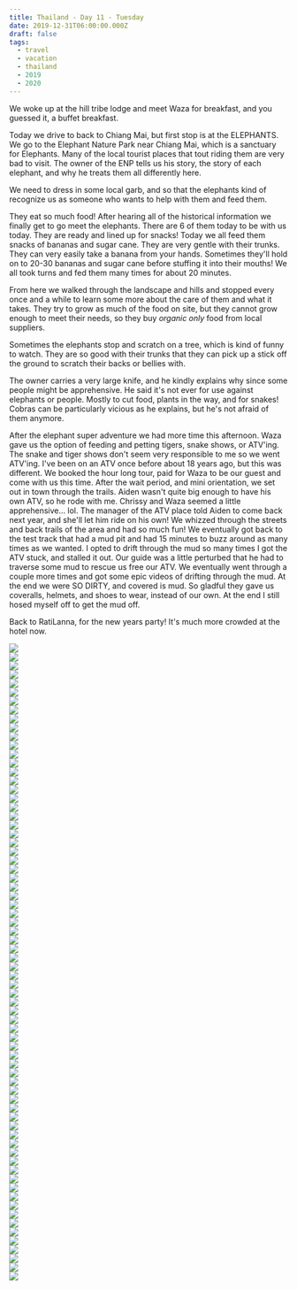 ```yaml
---
title: Thailand - Day 11 - Tuesday
date: 2019-12-31T06:00:00.000Z
draft: false
tags:
  - travel
  - vacation
  - thailand
  - 2019
  - 2020
---
```


We woke up at the hill tribe lodge and meet Waza for breakfast, and you guessed it, a buffet breakfast.

Today we drive to back to Chiang Mai, but first stop is at the ELEPHANTS. We go to the Elephant Nature Park near Chiang Mai, which is a sanctuary for Elephants. Many of the local tourist places that tout riding them are very bad to visit. The owner of the ENP tells us his story, the story of each elephant, and why he treats them all differently here.

We need to dress in some local garb, and so that the elephants kind of recognize us as someone who wants to help with them and feed them.

They eat so much food! After hearing all of the historical information we finally get to go meet the elephants. There are 6 of them today to be with us today. They are ready and lined up for snacks! Today we all feed them snacks of bananas and sugar cane. They are very gentle with their trunks. They can very easily take a banana from your hands. Sometimes they'll hold on to 20-30 bananas and sugar cane before stuffing it into their mouths! We all took turns and fed them many times for about 20 minutes.

From here we walked through the landscape and hills and stopped every once and a while to learn some more about the care of them and what it takes. They try to grow as much of the food on site, but they cannot grow enough to meet their needs, so they buy _organic only_ food from local suppliers.

Sometimes the elephants stop and scratch on a tree, which is kind of funny to watch. They are so good with their trunks that they can pick up a stick off the ground to scratch their backs or bellies with.

The owner carries a very large knife, and he kindly explains why since some people might be apprehensive. He said it's not ever for use against elephants or people. Mostly to cut food, plants in the way, and for snakes! Cobras can be particularly vicious as he explains, but he's not afraid of them anymore.

After the elephant super adventure we had more time this afternoon.  Waza gave us the option of feeding and petting tigers, snake shows, or ATV'ing.  The snake and tiger shows don't seem very responsible to me so we went ATV'ing.  I've been on an ATV once before about 18 years ago, but this was different.  We booked the hour long tour, paid for Waza to be our guest and come with us this time.  After the wait period, and mini orientation, we set out in town through the trails.  Aiden wasn't quite big enough to have his own ATV, so he rode with me. Chrissy and Waza seemed a little apprehensive... lol.  The manager of the ATV place told Aiden to come back next year, and she'll let him ride on his own!  We whizzed through the streets and back trails of the area and had so much fun!  We eventually got back to the test track that had a mud pit and had 15 minutes to buzz around as many times as we wanted.  I opted to drift through the mud so many times I got the ATV stuck, and stalled it out.  Our guide was a little perturbed that he had to traverse some mud to rescue us free our ATV.  We eventually went through a couple more times and got some epic videos of drifting through the mud.  At the end we were SO DIRTY, and covered is mud.  So gladful they gave us coveralls, helmets, and shoes to wear, instead of our own.  At the end I still hosed myself off to get the mud off.

Back to RatiLanna, for the new years party! It's much more crowded at the hotel now.

<div id="25550f7c0a98cdabd9248ae6d1ef4192" style="display:none">
  <h3>
</h3>
  <p>
</p>
</div>

<div id="a5e141b23eed6cdc82028eb7b799a519f" style="display:none">
  <h3>
</h3>
  <p>
</p>
</div>

<div id="a411e087eacbe7e55599cf9e5cd95fb57" style="display:none">
  <h3>
</h3>
  <p>
</p>
</div>

<div id="a395bdaf1ba8b4e5f6e433e482d51f937" style="display:none">
  <h3>
</h3>
  <p>
</p>
</div>

<div id="a216891bd8ab4594e059e488f176d3d08" style="display:none">
  <h3>
</h3>
  <p>
</p>
</div>

<div id="f534e05e367bf8fcfbf181546345b783" style="display:none">
  <h3>
</h3>
  <p>
</p>
</div>

<div id="bd2d3007cf33fc2efea1be2375165ed1" style="display:none">
  <h3>
</h3>
  <p>
</p>
</div>

<div id="a6dca98636af158b6bc07f6bb4293d34" style="display:none">
  <h3>
</h3>
  <p>
</p>
</div>

<div id="a4a64fc70004ce22119cb4b3429c209b0" style="display:none">
  <h3>
</h3>
  <p>
</p>
</div>

<div id="c2172910e480d8556eec55e92c173167" style="display:none">
  <h3>
</h3>
  <p>
</p>
</div>

<div id="a31967cb13b64c7a6bfeac73600342643" style="display:none">
  <h3>
</h3>
  <p>
</p>
</div>

<div id="c65702cd24d8309eb3c935e162bfe4ec" style="display:none">
  <h3>
</h3>
  <p>
</p>
</div>

<div id="b821988b824c91d6be580f36394d4a0f" style="display:none">
  <h3>
</h3>
  <p>
</p>
</div>

<div id="da058272bc8a4d0311c1e2f83c947f43" style="display:none">
  <h3>
</h3>
  <p>
</p>
</div>

<div id="b5a974b4023a8cb033be5c507c8b07c5" style="display:none">
  <h3>
</h3>
  <p>
</p>
</div>

<div id="a0621dcf75b529b31c5a8900444c77cb6" style="display:none">
  <h3>
</h3>
  <p>
</p>
</div>

<div id="be284d02fe6af2fb914d2f7606ada82d" style="display:none">
  <h3>
</h3>
  <p>
</p>
</div>

<div id="a5e537b75716332c3ae83eec44c7aeda3" style="display:none">
  <h3>
</h3>
  <p>
</p>
</div>

<div id="e2a85cfd1874c1f26ca4923dacc44065" style="display:none">
  <h3>
</h3>
  <p>
</p>
</div>

<div id="b9ff5e8685d1e276a18705e352c1effb" style="display:none">
  <h3>
</h3>
  <p>
</p>
</div>

<div id="a63119fd511c3860665592c22d84af2bf" style="display:none">
  <h3>
</h3>
  <p>
</p>
</div>

<div id="d5ec24bf769971ac59e03d35ad86878d" style="display:none">
  <h3>
</h3>
  <p>
</p>
</div>

<div id="a9bb713b5631885bee85eb50a01682d29" style="display:none">
  <h3>
</h3>
  <p>
</p>
</div>

<div id="e4ac7b916650bde9f42bf7e9c20920db" style="display:none">
  <h3>
</h3>
  <p>
</p>
</div>

<div id="c44e34a4275f4e46a63b151183a40934" style="display:none">
  <h3>
</h3>
  <p>
</p>
</div>

<div id="a6e2a97a818f967fb7fa0ea6ad59e86d3" style="display:none">
  <h3>
</h3>
  <p>
</p>
</div>

<div id="a0c25af0c34be8145bc5c99810d6f9ede" style="display:none">
  <h3>
</h3>
  <p>
</p>
</div>

<div id="cbeaf0cc7d3dd101d0d52272a2f9bddb" style="display:none">
  <h3>
</h3>
  <p>
</p>
</div>

<div id="a160466032dacf92ca666b9bea2e4a126" style="display:none">
  <h3>
</h3>
  <p>
</p>
</div>

<div id="a87a17d887bf68283ce94f221096b6e26" style="display:none">
  <h3>
</h3>
  <p>
</p>
</div>

<div id="fd026c4a8c5743885575dd09322a1c02" style="display:none">
  <h3>
</h3>
  <p>
</p>
</div>

<div id="fb8c6ce4fe07bc29ffdfb456ceb39433" style="display:none">
  <h3>
</h3>
  <p>
</p>
</div>

<div id="b7b608410a13c126fdf9b928453e7374" style="display:none">
  <h3>
</h3>
  <p>
</p>
</div>

<div id="d8dccd3cf8eccae7ad72f0e6a02e35e9" style="display:none">
  <h3>
</h3>
  <p>
</p>
</div>

<div id="a423468f98424e2a2794d30320e39d644" style="display:none">
  <h3>
</h3>
  <p>
</p>
</div>

<div id="a492f4649746523b4ea01a764bf24b191" style="display:none">
  <h3>
</h3>
  <p>
</p>
</div>

<div class="demo-gallery">
  <div id="mypicts" class="list-styled">
  <a href="https://static.bobflorian.com/thailand/day11/31.jpg" data-sub-html="#a25550f7c0a98cdabd9248ae6d1ef4192"><img class="img-responsive" src="https://static.bobflorian.com/thailand/day11/thumbnail_31.jpg"><div class="demo-gallery-poster">
  <img src="/img/zoom.png">
</div></a>
  <a href="https://static.bobflorian.com/thailand/day11/6.jpg" data-sub-html="#a5e141b23eed6cdc82028eb7b799a519f"><img class="img-responsive" src="https://static.bobflorian.com/thailand/day11/thumbnail_6.jpg"><div class="demo-gallery-poster">
  <img src="/img/zoom.png">
</div></a>
  <a href="https://static.bobflorian.com/thailand/day11/17.jpg" data-sub-html="#a411e087eacbe7e55599cf9e5cd95fb57"><img class="img-responsive" src="https://static.bobflorian.com/thailand/day11/thumbnail_17.jpg"><div class="demo-gallery-poster">
  <img src="/img/zoom.png">
</div></a>
  <a href="https://static.bobflorian.com/thailand/day11/27.jpg" data-sub-html="#a395bdaf1ba8b4e5f6e433e482d51f937"><img class="img-responsive" src="https://static.bobflorian.com/thailand/day11/thumbnail_27.jpg"><div class="demo-gallery-poster">
  <img src="/img/zoom.png">
</div></a>
  <a href="https://static.bobflorian.com/thailand/day11/29.jpg" data-sub-html="#a216891bd8ab4594e059e488f176d3d08"><img class="img-responsive" src="https://static.bobflorian.com/thailand/day11/thumbnail_29.jpg"><div class="demo-gallery-poster">
  <img src="/img/zoom.png">
</div></a>
  <a href="https://static.bobflorian.com/thailand/day11/3.jpg" data-sub-html="#f534e05e367bf8fcfbf181546345b783"><img class="img-responsive" src="https://static.bobflorian.com/thailand/day11/thumbnail_3.jpg"><div class="demo-gallery-poster">
  <img src="/img/zoom.png">
</div></a>
  <a href="https://static.bobflorian.com/thailand/day11/13.jpg" data-sub-html="#bd2d3007cf33fc2efea1be2375165ed1"><img class="img-responsive" src="https://static.bobflorian.com/thailand/day11/thumbnail_13.jpg"><div class="demo-gallery-poster">
  <img src="/img/zoom.png">
</div></a>
  <a href="https://static.bobflorian.com/thailand/day11/21.jpg" data-sub-html="#a6dca98636af158b6bc07f6bb4293d34"><img class="img-responsive" src="https://static.bobflorian.com/thailand/day11/thumbnail_21.jpg"><div class="demo-gallery-poster">
  <img src="/img/zoom.png">
</div></a>
  <a href="https://static.bobflorian.com/thailand/day11/32.jpg" data-sub-html="#a4a64fc70004ce22119cb4b3429c209b0"><img class="img-responsive" src="https://static.bobflorian.com/thailand/day11/thumbnail_32.jpg"><div class="demo-gallery-poster">
  <img src="/img/zoom.png">
</div></a>
  <a href="https://static.bobflorian.com/thailand/day11/4.jpg" data-sub-html="#c2172910e480d8556eec55e92c173167"><img class="img-responsive" src="https://static.bobflorian.com/thailand/day11/thumbnail_4.jpg"><div class="demo-gallery-poster">
  <img src="/img/zoom.png">
</div></a>
  <a href="https://static.bobflorian.com/thailand/day11/0.jpg" data-sub-html="#a31967cb13b64c7a6bfeac73600342643"><img class="img-responsive" src="https://static.bobflorian.com/thailand/day11/thumbnail_0.jpg"><div class="demo-gallery-poster">
  <img src="/img/zoom.png">
</div></a>
  <a href="https://static.bobflorian.com/thailand/day11/12.jpg" data-sub-html="#c65702cd24d8309eb3c935e162bfe4ec"><img class="img-responsive" src="https://static.bobflorian.com/thailand/day11/thumbnail_12.jpg"><div class="demo-gallery-poster">
  <img src="/img/zoom.png">
</div></a>
  <a href="https://static.bobflorian.com/thailand/day11/2.jpg" data-sub-html="#b821988b824c91d6be580f36394d4a0f"><img class="img-responsive" src="https://static.bobflorian.com/thailand/day11/thumbnail_2.jpg"><div class="demo-gallery-poster">
  <img src="/img/zoom.png">
</div></a>
  <a href="https://static.bobflorian.com/thailand/day11/26.jpg" data-sub-html="#da058272bc8a4d0311c1e2f83c947f43"><img class="img-responsive" src="https://static.bobflorian.com/thailand/day11/thumbnail_26.jpg"><div class="demo-gallery-poster">
  <img src="/img/zoom.png">
</div></a>
  <a href="https://static.bobflorian.com/thailand/day11/24.jpg" data-sub-html="#b5a974b4023a8cb033be5c507c8b07c5"><img class="img-responsive" src="https://static.bobflorian.com/thailand/day11/thumbnail_24.jpg"><div class="demo-gallery-poster">
  <img src="/img/zoom.png">
</div></a>
  <a href="https://static.bobflorian.com/thailand/day11/15.jpg" data-sub-html="#a0621dcf75b529b31c5a8900444c77cb6"><img class="img-responsive" src="https://static.bobflorian.com/thailand/day11/thumbnail_15.jpg"><div class="demo-gallery-poster">
  <img src="/img/zoom.png">
</div></a>
  <a href="https://static.bobflorian.com/thailand/day11/28.jpg" data-sub-html="#be284d02fe6af2fb914d2f7606ada82d"><img class="img-responsive" src="https://static.bobflorian.com/thailand/day11/thumbnail_28.jpg"><div class="demo-gallery-poster">
  <img src="/img/zoom.png">
</div></a>
  <a href="https://static.bobflorian.com/thailand/day11/18.jpg" data-sub-html="#a5e537b75716332c3ae83eec44c7aeda3"><img class="img-responsive" src="https://static.bobflorian.com/thailand/day11/thumbnail_18.jpg"><div class="demo-gallery-poster">
  <img src="/img/zoom.png">
</div></a>
  <a href="https://static.bobflorian.com/thailand/day11/16.jpg" data-sub-html="#e2a85cfd1874c1f26ca4923dacc44065"><img class="img-responsive" src="https://static.bobflorian.com/thailand/day11/thumbnail_16.jpg"><div class="demo-gallery-poster">
  <img src="/img/zoom.png">
</div></a>
  <a href="https://static.bobflorian.com/thailand/day11/14.jpg" data-sub-html="#b9ff5e8685d1e276a18705e352c1effb"><img class="img-responsive" src="https://static.bobflorian.com/thailand/day11/thumbnail_14.jpg"><div class="demo-gallery-poster">
  <img src="/img/zoom.png">
</div></a>
  <a href="https://static.bobflorian.com/thailand/day11/5.jpg" data-sub-html="#a63119fd511c3860665592c22d84af2bf"><img class="img-responsive" src="https://static.bobflorian.com/thailand/day11/thumbnail_5.jpg"><div class="demo-gallery-poster">
  <img src="/img/zoom.png">
</div></a>
  <a href="https://static.bobflorian.com/thailand/day11/25.jpg" data-sub-html="#d5ec24bf769971ac59e03d35ad86878d"><img class="img-responsive" src="https://static.bobflorian.com/thailand/day11/thumbnail_25.jpg"><div class="demo-gallery-poster">
  <img src="/img/zoom.png">
</div></a>
  <a href="https://static.bobflorian.com/thailand/day11/19.jpg" data-sub-html="#a9bb713b5631885bee85eb50a01682d29"><img class="img-responsive" src="https://static.bobflorian.com/thailand/day11/thumbnail_19.jpg"><div class="demo-gallery-poster">
  <img src="/img/zoom.png">
</div></a>
  <a href="https://static.bobflorian.com/thailand/day11/23.jpg" data-sub-html="#e4ac7b916650bde9f42bf7e9c20920db"><img class="img-responsive" src="https://static.bobflorian.com/thailand/day11/thumbnail_23.jpg"><div class="demo-gallery-poster">
  <img src="/img/zoom.png">
</div></a>
  <a href="https://static.bobflorian.com/thailand/day11/7.jpg" data-sub-html="#c44e34a4275f4e46a63b151183a40934"><img class="img-responsive" src="https://static.bobflorian.com/thailand/day11/thumbnail_7.jpg"><div class="demo-gallery-poster">
  <img src="/img/zoom.png">
</div></a>
  <a href="https://static.bobflorian.com/thailand/day11/1.jpg" data-sub-html="#a6e2a97a818f967fb7fa0ea6ad59e86d3"><img class="img-responsive" src="https://static.bobflorian.com/thailand/day11/thumbnail_1.jpg"><div class="demo-gallery-poster">
  <img src="/img/zoom.png">
</div></a>
  <a href="https://static.bobflorian.com/thailand/day11/33.jpg" data-sub-html="#a0c25af0c34be8145bc5c99810d6f9ede"><img class="img-responsive" src="https://static.bobflorian.com/thailand/day11/thumbnail_33.jpg"><div class="demo-gallery-poster">
  <img src="/img/zoom.png">
</div></a>
  <a href="https://static.bobflorian.com/thailand/day11/35.jpg" data-sub-html="#cbeaf0cc7d3dd101d0d52272a2f9bddb"><img class="img-responsive" src="https://static.bobflorian.com/thailand/day11/thumbnail_35.jpg"><div class="demo-gallery-poster">
  <img src="/img/zoom.png">
</div></a>
  <a href="https://static.bobflorian.com/thailand/day11/20.jpg" data-sub-html="#a160466032dacf92ca666b9bea2e4a126"><img class="img-responsive" src="https://static.bobflorian.com/thailand/day11/thumbnail_20.jpg"><div class="demo-gallery-poster">
  <img src="/img/zoom.png">
</div></a>
  <a href="https://static.bobflorian.com/thailand/day11/10.jpg" data-sub-html="#a87a17d887bf68283ce94f221096b6e26"><img class="img-responsive" src="https://static.bobflorian.com/thailand/day11/thumbnail_10.jpg"><div class="demo-gallery-poster">
  <img src="/img/zoom.png">
</div></a>
  <a href="https://static.bobflorian.com/thailand/day11/34.jpg" data-sub-html="#fd026c4a8c5743885575dd09322a1c02"><img class="img-responsive" src="https://static.bobflorian.com/thailand/day11/thumbnail_34.jpg"><div class="demo-gallery-poster">
  <img src="/img/zoom.png">
</div></a>
  <a href="https://static.bobflorian.com/thailand/day11/9.jpg" data-sub-html="#fb8c6ce4fe07bc29ffdfb456ceb39433"><img class="img-responsive" src="https://static.bobflorian.com/thailand/day11/thumbnail_9.jpg"><div class="demo-gallery-poster">
  <img src="/img/zoom.png">
</div></a>
  <a href="https://static.bobflorian.com/thailand/day11/8.jpg" data-sub-html="#b7b608410a13c126fdf9b928453e7374"><img class="img-responsive" src="https://static.bobflorian.com/thailand/day11/thumbnail_8.jpg"><div class="demo-gallery-poster">
  <img src="/img/zoom.png">
</div></a>
  <a href="https://static.bobflorian.com/thailand/day11/30.jpg" data-sub-html="#d8dccd3cf8eccae7ad72f0e6a02e35e9"><img class="img-responsive" src="https://static.bobflorian.com/thailand/day11/thumbnail_30.jpg"><div class="demo-gallery-poster">
  <img src="/img/zoom.png">
</div></a>
  <a href="https://static.bobflorian.com/thailand/day11/11.jpg" data-sub-html="#a423468f98424e2a2794d30320e39d644"><img class="img-responsive" src="https://static.bobflorian.com/thailand/day11/thumbnail_11.jpg"><div class="demo-gallery-poster">
  <img src="/img/zoom.png">
</div></a>
  <a href="https://static.bobflorian.com/thailand/day11/22.jpg" data-sub-html="#a492f4649746523b4ea01a764bf24b191"><img class="img-responsive" src="https://static.bobflorian.com/thailand/day11/thumbnail_22.jpg"><div class="demo-gallery-poster">
  <img src="/img/zoom.png">
</div></a>
</div>
</div>

<script type="text/javascript">

    lightGallery(document.getElementById('mypicts'), {
    thumbnail:true,
    download:false,
    preload:6
});

    $('#mypicts').justifiedGallery({
    rowHeight : 100,
    lastRow : 'nojustify',
    margins : 20
    });

</script>
